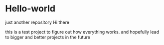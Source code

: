 # Hello-world
just another repository
Hi there 

this is a test project to figure out how everything works.
and hopefully lead to bigger and better projects in the future
